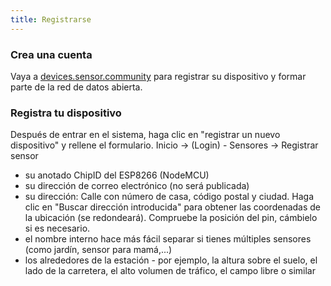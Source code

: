 ```yaml
---
title: Registrarse
---
```


### Crea una cuenta 

Vaya a [devices.sensor.community](https://devices.sensor.community/register) para registrar su dispositivo y formar parte de la red de datos abierta.


### Registra tu dispositivo
Después de entrar en el sistema, haga clic en "registrar un nuevo dispositivo" y rellene el formulario.
Inicio -> (Login) - Sensores -> Registrar sensor

* su anotado ChipID del ESP8266 (NodeMCU) 
* su dirección de correo electrónico (no será publicada)
* su dirección: Calle con número de casa, código postal y ciudad. Haga clic en "Buscar dirección introducida" para obtener las coordenadas de la ubicación (se redondeará). Compruebe la posición del pin, cámbielo si es necesario. 
* el nombre interno hace más fácil separar si tienes múltiples sensores (como jardín, sensor para mamá,...)
* los alrededores de la estación - por ejemplo, la altura sobre el suelo, el lado de la carretera, el alto volumen de tráfico, el campo libre o similar
